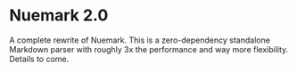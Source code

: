
# Nuemark 2.0

A complete rewrite of Nuemark. This is a zero-dependency standalone Markdown parser with roughly 3x the performance and way more flexibility. Details to come.